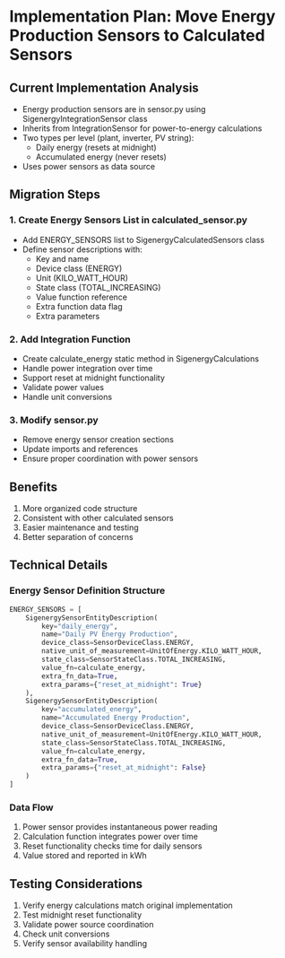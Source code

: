 # Implementation Plan: Move Energy Production Sensors to Calculated Sensors

## Current Implementation Analysis
- Energy production sensors are in sensor.py using SigenergyIntegrationSensor class
- Inherits from IntegrationSensor for power-to-energy calculations
- Two types per level (plant, inverter, PV string):
  - Daily energy (resets at midnight)
  - Accumulated energy (never resets)
- Uses power sensors as data source

## Migration Steps

### 1. Create Energy Sensors List in calculated_sensor.py
- Add ENERGY_SENSORS list to SigenergyCalculatedSensors class
- Define sensor descriptions with:
  - Key and name
  - Device class (ENERGY)
  - Unit (KILO_WATT_HOUR)
  - State class (TOTAL_INCREASING)
  - Value function reference
  - Extra function data flag
  - Extra parameters

### 2. Add Integration Function
- Create calculate_energy static method in SigenergyCalculations
- Handle power integration over time
- Support reset at midnight functionality
- Validate power values
- Handle unit conversions

### 3. Modify sensor.py
- Remove energy sensor creation sections
- Update imports and references
- Ensure proper coordination with power sensors

## Benefits
1. More organized code structure
2. Consistent with other calculated sensors
3. Easier maintenance and testing
4. Better separation of concerns

## Technical Details

### Energy Sensor Definition Structure
```python
ENERGY_SENSORS = [
    SigenergySensorEntityDescription(
        key="daily_energy",
        name="Daily PV Energy Production",
        device_class=SensorDeviceClass.ENERGY,
        native_unit_of_measurement=UnitOfEnergy.KILO_WATT_HOUR,
        state_class=SensorStateClass.TOTAL_INCREASING,
        value_fn=calculate_energy,
        extra_fn_data=True,
        extra_params={"reset_at_midnight": True}
    ),
    SigenergySensorEntityDescription(
        key="accumulated_energy",
        name="Accumulated Energy Production",
        device_class=SensorDeviceClass.ENERGY,
        native_unit_of_measurement=UnitOfEnergy.KILO_WATT_HOUR,
        state_class=SensorStateClass.TOTAL_INCREASING,
        value_fn=calculate_energy,
        extra_fn_data=True,
        extra_params={"reset_at_midnight": False}
    )
]
```

### Data Flow
1. Power sensor provides instantaneous power reading
2. Calculation function integrates power over time
3. Reset functionality checks time for daily sensors
4. Value stored and reported in kWh

## Testing Considerations
1. Verify energy calculations match original implementation
2. Test midnight reset functionality
3. Validate power source coordination
4. Check unit conversions
5. Verify sensor availability handling